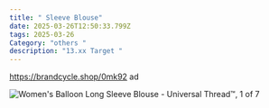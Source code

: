 ```yaml
---
title: " Sleeve Blouse"
date: 2025-03-26T12:50:33.799Z
tags: 2025-03-26
Category: "others "
description: "13.xx Target "
---
```

https://brandcycle.shop/0mk92  ad <!--StartFragment-->

![Women's Balloon Long Sleeve Blouse - Universal Thread™, 1 of 7](https://target.scene7.com/is/image/Target/GUEST_3b5eddd7-5fc9-4056-ba07-435923ad9b77?wid=475&hei=475&qlt=80&fmt=webp)

<!--EndFragment-->